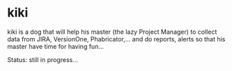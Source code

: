 # kiki

kiki is a dog that will help his master (the lazy Project Manager) to collect data from JIRA, VersionOne, Phabricator,... and do reports, alerts so that his master have time for having fun...

Status: still in progress...